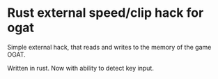 # Rust external speed/clip hack for ogat
 
 Simple external hack, that reads and writes to the memory of the game OGAT.

 Written in rust. Now with ability to detect key input.

 
